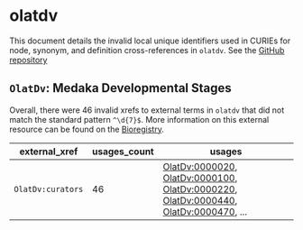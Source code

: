 # olatdv

This document details the invalid local unique identifiers used in CURIEs
for node, synonym, and definition cross-references in `olatdv`. See the [GitHub repository](https://github.com/obophenotype/developmental-stage-ontologies)


## `OlatDv`: Medaka Developmental Stages

Overall, there were 46 invalid
xrefs to external terms in `olatdv` that did not match the standard
pattern `^\d{7}$`. More information on this
external resource can be found on the
[Bioregistry](https://bioregistry.io/olatdv).

| external_xref     |   usages_count | usages                                                                                                                                                                                                                                                                                           |
|-------------------|----------------|--------------------------------------------------------------------------------------------------------------------------------------------------------------------------------------------------------------------------------------------------------------------------------------------------|
| `OlatDv:curators` |             46 | [OlatDv:0000020](https://bioregistry.io/OlatDv:0000020), [OlatDv:0000100](https://bioregistry.io/OlatDv:0000100), [OlatDv:0000220](https://bioregistry.io/OlatDv:0000220), [OlatDv:0000440](https://bioregistry.io/OlatDv:0000440), [OlatDv:0000470](https://bioregistry.io/OlatDv:0000470), ... |

